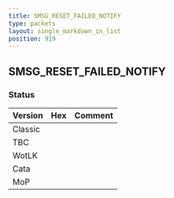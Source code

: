 ```yaml
---
title: SMSG_RESET_FAILED_NOTIFY
type: packets
layout: single_markdown_in_list
position: 919
---
```


## SMSG_RESET_FAILED_NOTIFY

### Status

Version | Hex | Comment
---------- | ---------- | ---------- 
Classic |  |  
TBC |  |  
WotLK |  |  
Cata |  |  
MoP |  |  